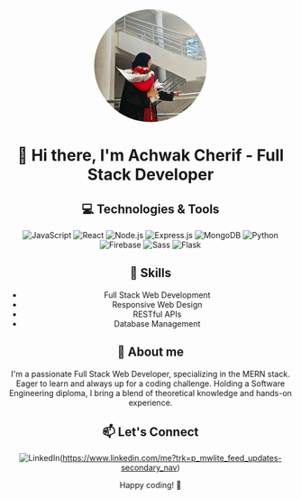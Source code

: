 <div align="center">
  <img src="IMG_20231223_234854_057.jpg" alt="Achwak Cherif" width="200" style="border-radius: 50%" />


# 👋 Hi there, I'm Achwak Cherif - Full Stack Developer

## 💻 Technologies & Tools
![JavaScript](https://img.shields.io/badge/-JavaScript-F7DF1E?style=flat&logo=javascript&logoColor=white)
![React](https://img.shields.io/badge/-React-61DAFB?style=flat&logo=react&logoColor=white)
![Node.js](https://img.shields.io/badge/-Node.js-339933?style=flat&logo=node.js&logoColor=white)
![Express.js](https://img.shields.io/badge/-Express.js-000000?style=flat&logo=express&logoColor=white)
![MongoDB](https://img.shields.io/badge/-MongoDB-47A248?style=flat&logo=mongodb&logoColor=white)
![Python](https://img.shields.io/badge/-Python-3776AB?style=flat&logo=python&logoColor=white)
  ![Firebase](https://img.shields.io/badge/-Firebase-FFCA28?style=flat&logo=firebase&logoColor=white)
  ![Sass](https://img.shields.io/badge/-Sass-CC6699?style=flat&logo=sass&logoColor=white)
  ![Flask](https://img.shields.io/badge/-Flask-000000?style=flat&logo=flask&logoColor=white)


## 🚀 Skills
- Full Stack Web Development
- Responsive Web Design
- RESTful APIs
- Database Management

## 🌱 About me
I'm a passionate Full Stack Web Developer, specializing in the MERN stack. Eager to learn and always up for a coding challenge. Holding a Software Engineering diploma, I bring a blend of theoretical knowledge and hands-on experience.


## 📫 Let's Connect
![LinkedIn](https://img.shields.io/badge/-LinkedIn-0077B5?style=flat&logo=linkedin&logoColor=white)(https://www.linkedin.com/me?trk=p_mwlite_feed_updates-secondary_nav)

Happy coding! 🚀
</div>

<!--
**Achwak28/Achwak28** is a ✨ _special_ ✨ repository because its `README.md` (this file) appears on your GitHub profile.

Here are some ideas to get you started:

- 🔭 I’m currently working on ...
- 🌱 I’m currently learning ...
- 👯 I’m looking to collaborate on ...
- 🤔 I’m looking for help with ...
- 💬 Ask me about ...
- 📫 How to reach me: ...
- 😄 Pronouns: ...
- ⚡ Fun fact: ...
-->

